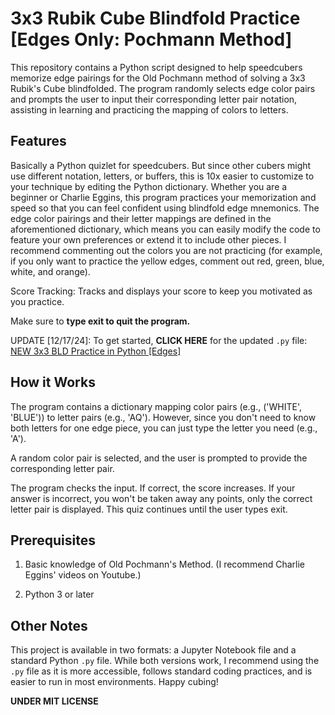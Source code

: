 # 3x3 Rubik Cube Blindfold Practice [Edges Only: Pochmann Method]

This repository contains a Python script designed to help speedcubers memorize edge pairings for the Old Pochmann method of solving a 3x3 Rubik's Cube blindfolded. The program randomly selects edge color pairs and prompts the user to input their corresponding letter pair notation, assisting in learning and practicing the mapping of colors to letters.

## Features

Basically a Python quizlet for speedcubers. But since other cubers might use different notation, letters, or buffers, this is 10x easier to customize to your technique by editing the Python dictionary. Whether you are a beginner or Charlie Eggins, this program practices your memorization and speed so that you can feel confident using blindfold edge mnemonics. The edge color pairings and their letter mappings are defined in the aforementioned dictionary, which means you can easily modify the code to feature your own preferences or extend it to include other pieces. I recommend commenting out the colors you are not practicing (for example, if you only want to practice the yellow edges, comment out red, green, blue, white, and orange).

Score Tracking: Tracks and displays your score to keep you motivated as you practice.

Make sure to **type exit to quit the program.**

UPDATE [12/17/24]: To get started, **CLICK HERE** for the updated `.py` file: [NEW 3x3 BLD Practice in Python [Edges]](https://github.com/shalynbarrios/3x3-Rubik-Cube-Blindfold-Practice/blob/main/NEW_3x3_practice.py)

## How it Works

The program contains a dictionary mapping color pairs (e.g., ('WHITE', 'BLUE')) to letter pairs (e.g., 'AQ'). However, since you don't need to know both letters for one edge piece, you can just type the letter you need (e.g., 'A').

A random color pair is selected, and the user is prompted to provide the corresponding letter pair.

The program checks the input. If correct, the score increases. If your answer is incorrect, you won't be taken away any points, only the correct letter pair is displayed. This quiz continues until the user types exit.

## Prerequisites

1. Basic knowledge of Old Pochmann's Method. (I recommend Charlie Eggins' videos on Youtube.)

2. Python 3 or later

## Other Notes

This project is available in two formats: a Jupyter Notebook file and a standard Python `.py` file. While both versions work, I recommend using the `.py` file as it is more accessible, follows standard coding practices, and is easier to run in most environments. Happy cubing!

**UNDER MIT LICENSE**
